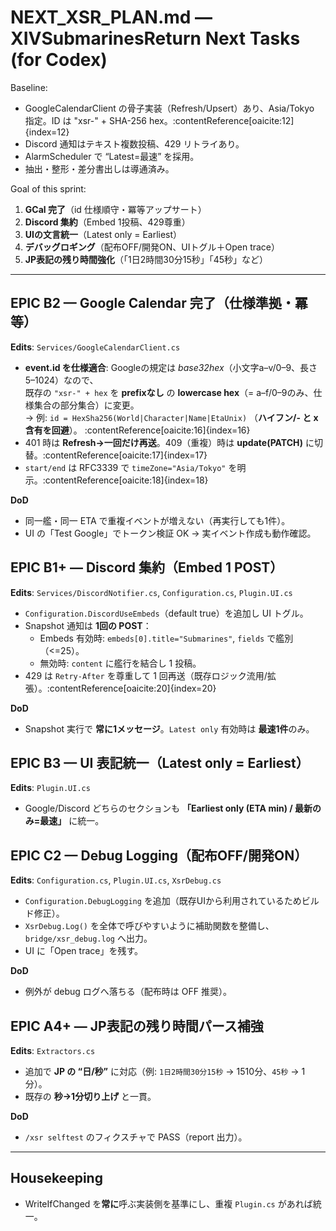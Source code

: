 # NEXT_XSR_PLAN.md — XIVSubmarinesReturn Next Tasks (for Codex)

Baseline:
- GoogleCalendarClient の骨子実装（Refresh/Upsert）あり、Asia/Tokyo 指定。ID は "xsr-" + SHA-256 hex。:contentReference[oaicite:12]{index=12}
- Discord 通知はテキスト複数投稿、429 リトライあり。
- AlarmScheduler で “Latest=最速” を採用。
- 抽出・整形・差分書出しは導通済み。

Goal of this sprint:
1) **GCal 完了**（id 仕様順守・冪等アップサート）  
2) **Discord 集約**（Embed 1投稿、429尊重）  
3) **UIの文言統一**（Latest only = Earliest）  
4) **デバッグロギング**（配布OFF/開発ON、UIトグル＋Open trace）  
5) **JP表記の残り時間強化**（「1日2時間30分15秒」「45秒」など）

---

## EPIC B2 — Google Calendar 完了（仕様準拠・冪等）
**Edits**: `Services/GoogleCalendarClient.cs`  
- **event.id を仕様適合**: Googleの規定は *base32hex*（小文字a–v/0–9、長さ5–1024）なので、  
  既存の `"xsr-" + hex` を **prefixなし** の **lowercase hex**（= a–f/0–9のみ、仕様集合の部分集合）に変更。  
  → 例: `id = HexSha256(World|Character|Name|EtaUnix)` （**ハイフン/- と x 含有を回避**）。 :contentReference[oaicite:16]{index=16}
- 401 時は **Refresh→一回だけ再送**。409（重複）時は **update(PATCH)** に切替。:contentReference[oaicite:17]{index=17}
- `start/end` は RFC3339 で `timeZone="Asia/Tokyo"` を明示。:contentReference[oaicite:18]{index=18}

**DoD**
- 同一艦・同一 ETA で重複イベントが増えない（再実行しても1件）。  
- UI の「Test Google」でトークン検証 OK → 実イベント作成も動作確認。

## EPIC B1+ — Discord 集約（Embed 1 POST）
**Edits**: `Services/DiscordNotifier.cs`, `Configuration.cs`, `Plugin.UI.cs`  
- `Configuration.DiscordUseEmbeds`（default true）を追加し UI トグル。
- Snapshot 通知は **1回の POST**：  
  - Embeds 有効時: `embeds[0].title="Submarines"`, `fields` で艦別（<=25）。  
  - 無効時: `content` に艦行を結合し 1 投稿。  
- 429 は `Retry-After` を尊重して 1 回再送（既存ロジック流用/拡張）。:contentReference[oaicite:20]{index=20}

**DoD**
- Snapshot 実行で **常に1メッセージ**。`Latest only` 有効時は **最速1件**のみ。

## EPIC B3 — UI 表記統一（Latest only = Earliest）
**Edits**: `Plugin.UI.cs`  
- Google/Discord どちらのセクションも **「Earliest only (ETA min) / 最新のみ=最速」** に統一。

## EPIC C2 — Debug Logging（配布OFF/開発ON）
**Edits**: `Configuration.cs`, `Plugin.UI.cs`, `XsrDebug.cs`  
- `Configuration.DebugLogging` を追加（既存UIから利用されているためビルド修正）。
- `XsrDebug.Log()` を全体で呼びやすいように補助関数を整備し、`bridge/xsr_debug.log` へ出力。
- UI に「Open trace」を残す。

**DoD**
- 例外が debug ログへ落ちる（配布時は OFF 推奨）。

## EPIC A4+ — JP表記の残り時間パース補強
**Edits**: `Extractors.cs`  
- 追加で **JP の “日/秒”** に対応（例: `1日2時間30分15秒` → 1510分、`45秒` → 1分）。  
- 既存の **秒→1分切り上げ** と一貫。

**DoD**
- `/xsr selftest` のフィクスチャで PASS（report 出力）。

---

## Housekeeping
- WriteIfChanged を**常に**呼ぶ実装側を基準にし、重複 `Plugin.cs` があれば統一。

